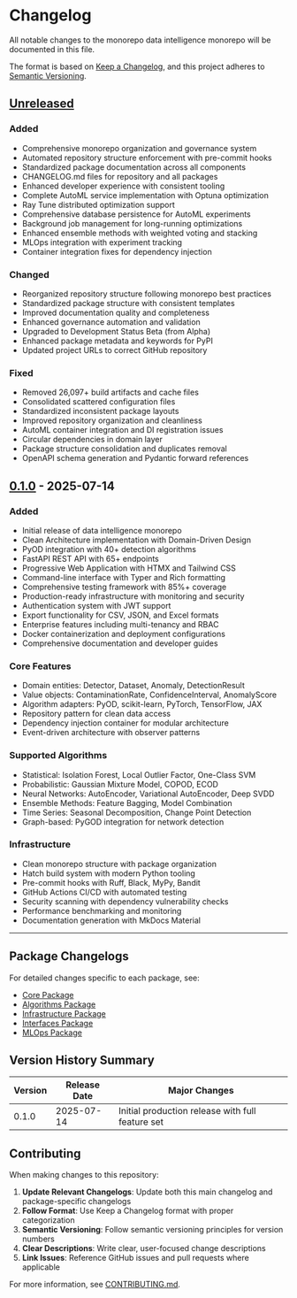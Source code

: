 # Changelog

All notable changes to the monorepo data intelligence monorepo will be documented in this file.

The format is based on [Keep a Changelog](https://keepachangelog.com/en/1.1.0/),
and this project adheres to [Semantic Versioning](https://semver.org/spec/v2.0.0.html).

## [Unreleased]

### Added
- Comprehensive monorepo organization and governance system
- Automated repository structure enforcement with pre-commit hooks
- Standardized package documentation across all components
- CHANGELOG.md files for repository and all packages
- Enhanced developer experience with consistent tooling
- Complete AutoML service implementation with Optuna optimization
- Ray Tune distributed optimization support
- Comprehensive database persistence for AutoML experiments
- Background job management for long-running optimizations
- Enhanced ensemble methods with weighted voting and stacking
- MLOps integration with experiment tracking
- Container integration fixes for dependency injection

### Changed
- Reorganized repository structure following monorepo best practices
- Standardized package structure with consistent templates
- Improved documentation quality and completeness
- Enhanced governance automation and validation
- Upgraded to Development Status Beta (from Alpha)
- Enhanced package metadata and keywords for PyPI
- Updated project URLs to correct GitHub repository

### Fixed
- Removed 26,097+ build artifacts and cache files
- Consolidated scattered configuration files
- Standardized inconsistent package layouts
- Improved repository organization and cleanliness
- AutoML container integration and DI registration issues
- Circular dependencies in domain layer
- Package structure consolidation and duplicates removal
- OpenAPI schema generation and Pydantic forward references

## [0.1.0] - 2025-07-14

### Added
- Initial release of data intelligence monorepo
- Clean Architecture implementation with Domain-Driven Design
- PyOD integration with 40+ detection algorithms
- FastAPI REST API with 65+ endpoints
- Progressive Web Application with HTMX and Tailwind CSS
- Command-line interface with Typer and Rich formatting
- Comprehensive testing framework with 85%+ coverage
- Production-ready infrastructure with monitoring and security
- Authentication system with JWT support
- Export functionality for CSV, JSON, and Excel formats
- Enterprise features including multi-tenancy and RBAC
- Docker containerization and deployment configurations
- Comprehensive documentation and developer guides

### Core Features
- Domain entities: Detector, Dataset, Anomaly, DetectionResult
- Value objects: ContaminationRate, ConfidenceInterval, AnomalyScore
- Algorithm adapters: PyOD, scikit-learn, PyTorch, TensorFlow, JAX
- Repository pattern for clean data access
- Dependency injection container for modular architecture
- Event-driven architecture with observer patterns

### Supported Algorithms
- Statistical: Isolation Forest, Local Outlier Factor, One-Class SVM
- Probabilistic: Gaussian Mixture Model, COPOD, ECOD
- Neural Networks: AutoEncoder, Variational AutoEncoder, Deep SVDD
- Ensemble Methods: Feature Bagging, Model Combination
- Time Series: Seasonal Decomposition, Change Point Detection
- Graph-based: PyGOD integration for network detection

### Infrastructure
- Clean monorepo structure with package organization
- Hatch build system with modern Python tooling
- Pre-commit hooks with Ruff, Black, MyPy, Bandit
- GitHub Actions CI/CD with automated testing
- Security scanning with dependency vulnerability checks
- Performance benchmarking and monitoring
- Documentation generation with MkDocs Material

---

## Package Changelogs

For detailed changes specific to each package, see:

- [Core Package](src/packages/core/CHANGELOG.md)
- [Algorithms Package](src/packages/algorithms/CHANGELOG.md)
- [Infrastructure Package](src/packages/infrastructure/CHANGELOG.md)
- [Interfaces Package](src/packages/interfaces/CHANGELOG.md)
- [MLOps Package](src/packages/mlops/CHANGELOG.md)

## Version History Summary

| Version | Release Date | Major Changes |
|---------|--------------|---------------|
| 0.1.0   | 2025-07-14   | Initial production release with full feature set |

## Contributing

When making changes to this repository:

1. **Update Relevant Changelogs**: Update both this main changelog and package-specific changelogs
2. **Follow Format**: Use Keep a Changelog format with proper categorization
3. **Semantic Versioning**: Follow semantic versioning principles for version numbers
4. **Clear Descriptions**: Write clear, user-focused change descriptions
5. **Link Issues**: Reference GitHub issues and pull requests where applicable

For more information, see [CONTRIBUTING.md](CONTRIBUTING.md).

[Unreleased]: https://github.com/elgerytme/data_intelligence/compare/v0.1.0...HEAD
[0.1.0]: https://github.com/elgerytme/data_intelligence/releases/tag/v0.1.0